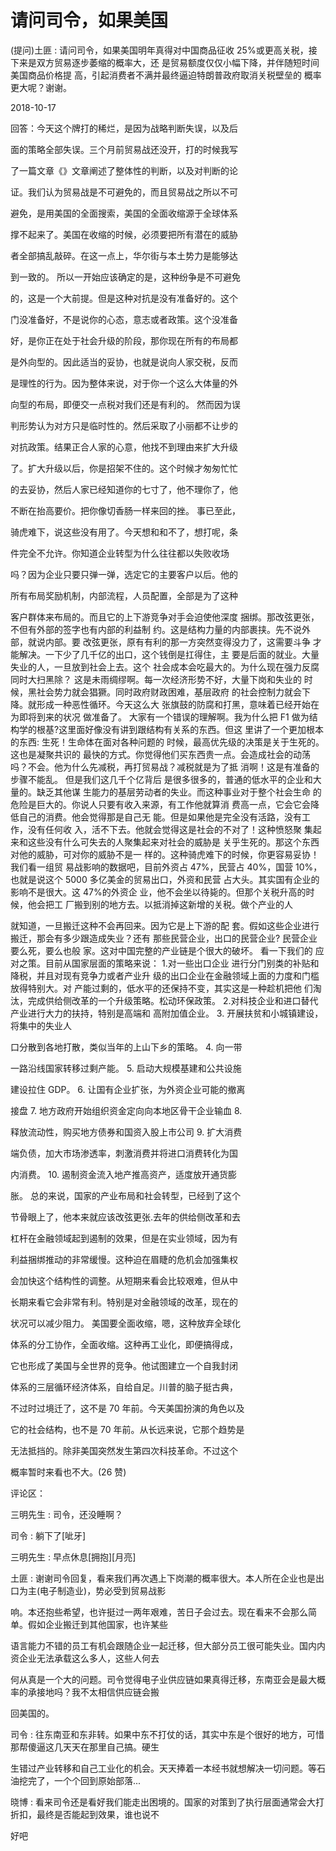 # 请问司令，如果美国

(提问)土匪 : 请问司令，如果美国明年真得对中国商品征收 25%或更高关税，接下来是双方贸易逐步萎缩的概率大，还 是贸易额度仅仅小幅下降，并伴随短时间美国商品价格提 高，引起消费者不满并最终逼迫特朗普政府取消关税壁垒的 概率更大呢？谢谢。

2018-10-17

回答：今天这个牌打的稀烂，是因为战略判断失误，以及后

面的策略全部失误。三个月前贸易战还没开，打的时候我写

了一篇文章《》文章阐述了整体性的判断，以及对判断的论

证。我们认为贸易战是不可避免的，而且贸易战之所以不可

避免，是用美国的全面搜索，美国的全面收缩源于全球体系

撑不起来了。美国在收缩的时候，必须要把所有潜在的威胁

者全部搞乱敲碎。在这一点上，华尔街与本土势力是能够达

到一致的。 所以一开始应该确定的是，这种纷争是不可避免

的，这是一个大前提。但是这种对抗是没有准备好的。这个

门没准备好，不是说你的心态，意志或者政策。这个没准备

好，是你正在处于社会升级的阶段，那你现在所有的布局都

是外向型的。因此适当的妥协，也就是说向人家交税，反而

是理性的行为。因为整体来说，对于你一个这么大体量的外

向型的布局，即便交一点税对我们还是有利的。 然而因为误

判形势认为对方只是临时性的。然后采取了小丽都不让步的

对抗政策。结果正合人家的心意，他找不到理由来扩大升级

了。扩大升级以后，你是招架不住的。这个时候才匆匆忙忙

的去妥协，然后人家已经知道你的七寸了，他不理你了，他

不断在抬高要价。把你像切香肠一样来回的挫。 事已至此，

骑虎难下，说这些没有用了。今天想和和不了，想打呢，条

件完全不允许。你知道企业转型为什么往往都以失败收场

吗？因为企业只要只弹一弹，选定它的主要客户以后。他的

所有布局奖励机制，内部流程，人员配置，全部是为了这种

客户群体来布局的。而且它的上下游竞争对手会迫使他深度 捆绑。那改弦更张，不但有外部的签字也有内部的利益制 约。这是结构力量的内部裹挟。先不说外部，就说内部。要 改弦更张，原有有利的那一方突然变得没力了，这需要斗争 才能解决。一下少了几千亿的出口，这个钱倒是扛得住，主 要是后面的就业。大量失业的人，一旦放到社会上去。这个 社会成本会吃最大的。为什么现在强力反腐同时大扫黑除？ 这是未雨绸缪啊。每一次经济形势不好，大量下岗和失业的 时候，黑社会势力就会猖獗。同时政府财政困难，基层政府 的社会控制力就会下降。就形成一种恶性循环。今天这么大 张旗鼓的防腐和打黑，意味着已经开始在为即将到来的状况 做准备了。 大家有一个错误的理解啊。我为什么把 F1 做为结 构学的根基?这里面好像没有讲到跟结构有关系的东西。但这 里讲了一个更加根本的东西: 生死！生命体在面对各种问题的 时候，最高优先级的决策是关于生死的。这也是凝聚共识的 最快的方式。你觉得他们买东西贵一点。会造成社会的动荡 吗？不会。他为什么先减税，再打贸易战？减税就是为了抵 消啊！这是有准备的步骤不能乱。 但是我们这几千个亿背后 是很多很多的，普通的低水平的企业和大量的。缺乏其他谋 生能力的基层劳动者的失业。而这种事业对于整个社会生命 的危险是巨大的。你说人只要有收入来源，有工作他就算消 费高一点，它会它会降低自己的消费。他会觉得那是自己无 能。但是如果他是完全没有活路，没有工作，没有任何收 入，活不下去。他就会觉得这是社会的不对了！这种愤怒聚 集起来和这些没有什么可失去的人聚集起来对社会的威胁是 关乎生死的。那这个东西对他的威胁，可对你的威胁不是一 样的。这种骑虎难下的时候，你更容易妥协！ 我们看一组贸 易战影响的数据吧，目前外资占 47%，民营占 40%，国营 10%，也就是说这个 5000 多亿美金的贸易出口，外资和民营 占大头。其实国有企业的影响不是很大。这 47%的外资企 业，他不会坐以待毙的。但那个关税升高的时候，他会把工 厂搬到别的地方去。以抵消掉这新增的关税。做个产业的人

就知道，一旦搬迁这种不会再回来。因为它是上下游的配 套。假如这些企业进行搬迁，那会有多少跟造成失业？还有 那些民营企业，出口的民营企业? 民营企业要么死，要么也般 家。这对中国完整的产业链是个很大的破坏。 看一下我们的 应对之策。目前从国家层面的策略来说： 1.对一些出口企业 进行分门别类的补贴和降税，并且对现有竞争力或者产业升 级的出口企业在金融领域上面的力度和门槛放得特别大。对 产能过剩的，低水平的还保持不变，其实这是一种趁机把他 们淘汰，完成供给侧改革的一个升级策略。松动环保政策。 2.对科技企业和进口替代产业进行大力的扶持，特别是高端和 高附加值企业。 3\. 开展扶贫和小城镇建设，将集中的失业人

口分散到各地打散，类似当年的上山下乡的策略。 4\. 向一带

一路沿线国家转移过剩产能。 5\. 启动大规模基建和公共设施

建设拉住 GDP。 6\. 让国有企业扩张，为外资企业可能的撤离

接盘 7\. 地方政府开始组织资金定向向本地区骨干企业输血 8.

释放流动性，购买地方债券和国资入股上市公司 9\. 扩大消费

端负债，加大市场渗透率，刺激消费并将进口消费转化为国

内消费。 10\. 遏制资金流入地产推高资产，适度放开通货膨

胀。 总的来说，国家的产业布局和社会转型，已经到了这个

节骨眼上了，他本来就应该改弦更张.去年的供给侧改革和去

杠杆在金融领域起到遏制的效果，但是在实业领域，因为有

利益捆绑推动的非常缓慢。这种迫在眉睫的危机会加强集权

会加快这个结构性的调整。从短期来看会比较艰难，但从中

长期来看它会非常有利。特别是对金融领域的改革，现在的

状况可以减少阻力。 美国要全面收缩，嗯，这种放弃全球化

体系的分工协作，全面收缩。这种再工业化，即便搞得成，

它也形成了美国与全世界的竞争。他试图建立一个自我封闭

体系的三层循环经济体系，自给自足。川普的脑子挺古典，

不过时过境迁了，这不是 70 年前。今天美国扮演的角色以及

它的社会结构，也不是 70 年前。从长远来说，它那个趋势是

无法抵挡的。除非美国突然发生第四次科技革命。不过这个

概率暂时来看也不大。(26 赞)

评论区：

三明先生 : 司令，还没睡啊？

司令 : 躺下了[呲牙]

三明先生 : 早点休息[拥抱][月亮]

土匪 : 谢谢司令回复，看来我们再次遇上下岗潮的概率很大。本人所在企业也是出口为主(电子制造业)，势必受到贸易战影

响。本还抱些希望，也许挺过一两年艰难，苦日子会过去。现在看来不会那么简单。假如企业搬迁到其他国家，也许某些

语言能力不错的员工有机会跟随企业一起迁移，但大部分员工很可能失业。国内内资企业无法承载这么多人，这些人何去

何从真是一个大的问题。司令觉得电子业供应链如果真得迁移，东南亚会是最大概率的承接地吗？我不太相信供应链会搬

回美国的。

司令 : 往东南亚和东非转。如果中东不打仗的话，其实中东是个很好的地方，可惜那帮傻逼这几天天在那里自己搞。硬生

生错过产业转移和自己工业化的机会。天天捧着一本经书就想解决一切问题。等石油挖完了，一个个回到原始部落...

晓博 : 看来司令还是看好我们能走出困境的。国家的对策到了执行层面通常会大打折扣，最终是否能起到效果，谁也说不

好吧